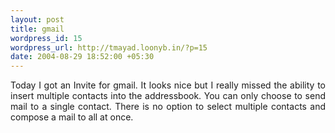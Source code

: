 ```yaml
--- 
layout: post
title: gmail
wordpress_id: 15
wordpress_url: http://tmayad.loonyb.in/?p=15
date: 2004-08-29 18:52:00 +05:30
---
```

<p align="justify">Today I got an Invite for gmail. It looks nice but I really missed the ability to insert multiple contacts into the addressbook. You can only choose to send mail to a single contact. There is no option to select multiple contacts and compose a mail to all at once.</p>
